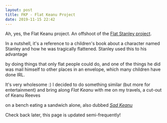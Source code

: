 ```yaml
---
layout: post
title: FKP - Flat Keanu Project 
date: 2019-11-15 22:42
---
```


  Ah, yes, the Flat Keanu project. An offshoot of the <a href="https://en.wikipedia.org/wiki/Flat_Stanley">Flat Stanley project</a>.
  
  In a nutshell, it's a reference to a children's book about a character named Stanley and how he was tragically flattened. Stanley used this to his advantage

  by doing things that only flat people could do, and one of the things he did was mail himself to other places in an envelope, which many children have done IRL.

  It's very wholesome :) I decided to do something similar (but more for entertainment) and bring along *Flat Keanu* with me on my travels, a cut-out of Keanu Reeves 

  on a bench eating a sandwich alone, also dubbed <a href="https://knowyourmeme.com/memes/sad-keanu">*Sad Keanu*</a>

  Check back later, this page is updated semi-frequently! 

